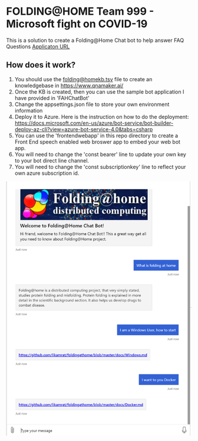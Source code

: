 # FOLDING@HOME Team 999 - Microsoft fight on COVID-19

This is a solution to create a Folding@Home Chat bot to help answer FAQ Questions
[Applicaton URL](https://fahfrontend.azurewebsites.net)

## How does it work?

1. You should use the folding@homekb.tsv file to create an knowledgebase in https://www.qnamaker.ai/
2. Once the KB is created, then you can use the sample bot application I have provided in 'FAHChatBot'
3. Change the appsettings.json file to store your own environment information
4. Deploy it to Azure. Here is the instruction on how to do the deployment: https://docs.microsoft.com/en-us/azure/bot-service/bot-builder-deploy-az-cli?view=azure-bot-service-4.0&tabs=csharp
5. You can use the 'frontendwebapp' in this repo directory to create a Front End speech enabled web broswer app to embed your web bot app. 
6. You will need to change the 'const bearer' line to update your own key to your bot direct line channel.
7. You will need to change the 'const subscriptionkey' line to reflect your own azure subscription id.


![Final Result](https://github.com/anniexudan/foldingathome/blob/master/ChatBot/Screenshotofthebot.PNG)

